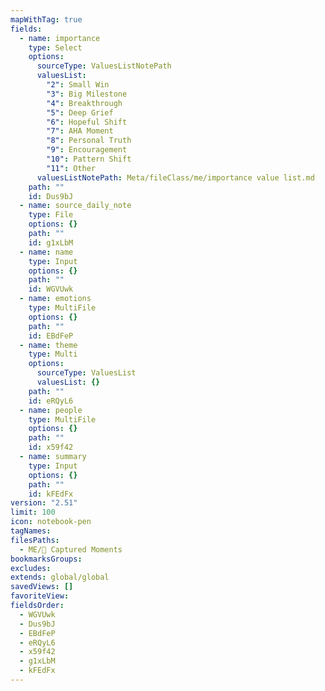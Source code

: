 ```yaml
---
mapWithTag: true
fields:
  - name: importance
    type: Select
    options:
      sourceType: ValuesListNotePath
      valuesList:
        "2": Small Win
        "3": Big Milestone
        "4": Breakthrough
        "5": Deep Grief
        "6": Hopeful Shift
        "7": AHA Moment
        "8": Personal Truth
        "9": Encouragement
        "10": Pattern Shift
        "11": Other
      valuesListNotePath: Meta/fileClass/me/importance value list.md
    path: ""
    id: Dus9bJ
  - name: source_daily_note
    type: File
    options: {}
    path: ""
    id: g1xLbM
  - name: name
    type: Input
    options: {}
    path: ""
    id: WGVUwk
  - name: emotions
    type: MultiFile
    options: {}
    path: ""
    id: EBdFeP
  - name: theme
    type: Multi
    options:
      sourceType: ValuesList
      valuesList: {}
    path: ""
    id: eRQyL6
  - name: people
    type: MultiFile
    options: {}
    path: ""
    id: x59f42
  - name: summary
    type: Input
    options: {}
    path: ""
    id: kFEdFx
version: "2.51"
limit: 100
icon: notebook-pen
tagNames: 
filesPaths:
  - ME/📝 Captured Moments
bookmarksGroups: 
excludes: 
extends: global/global
savedViews: []
favoriteView: 
fieldsOrder:
  - WGVUwk
  - Dus9bJ
  - EBdFeP
  - eRQyL6
  - x59f42
  - g1xLbM
  - kFEdFx
---
```

